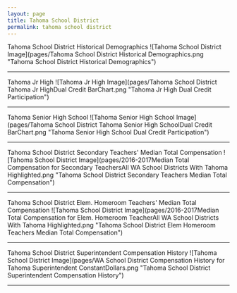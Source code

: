 ```yaml
---
layout: page
title: Tahoma School District
permalink: tahoma school district
---
```



Tahoma School District Historical Demographics
![Tahoma School District Image](pages/Tahoma School District Historical Demographics.png "Tahoma School District Historical Demographics")

___

Tahoma Jr High
![Tahoma Jr High Image](pages/Tahoma School District Tahoma Jr HighDual Credit BarChart.png "Tahoma Jr High Dual Credit Participation")

___

Tahoma Senior High School
![Tahoma Senior High School Image](pages/Tahoma School District Tahoma Senior High SchoolDual Credit BarChart.png "Tahoma Senior High School Dual Credit Participation")

___

Tahoma School District Secondary Teachers' Median Total Compensation
![Tahoma School District Image](pages/2016-2017Median Total Compensation for Secondary TeachersAll WA School Districts With Tahoma Highlighted.png "Tahoma School District Secondary Teachers Median Total Compensation")

___

Tahoma School District Elem. Homeroom Teachers' Median Total Compensation
![Tahoma School District Image](pages/2016-2017Median Total Compensation for Elem. Homeroom TeacherAll WA School Districts With Tahoma Highlighted.png "Tahoma School District Elem Homeroom Teachers Median Total Compensation")

___

Tahoma School District Superintendent Compensation History
![Tahoma School District Image](pages/WA School District Compensation History for Tahoma Superintendent ConstantDollars.png "Tahoma School District Superintendent Compensation History")

___

